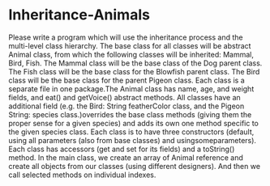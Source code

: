 # Inheritance-Animals
Please write a program which will use the inheritance process and the multi-level class hierarchy.
The base class for all classes will be abstract Animal class, from which the following classes will be inherited: Mammal, Bird, Fish.
The Mammal class will be the base class of the Dog parent class.
The Fish class will be the base class for the Blowfish parent class.
The Bird class will be the base class for the parent Pigeon class.
Each class is a separate file in one package.The Animal class has name, age, and weight fields, and eat() and getVoice() abstract methods.
All classes have an additional field (e.g. the Bird: String featherColor class, and the Pigeon String: species class.)overrides the base class methods (giving them the proper sense for a given species) and adds its own one method specific to the given species class.
Each class is to have three constructors (default, using all parameters (also from base classes) and usingsomeparameters).
Each class has accessors (get and set for its fields) and a toString() method.
In the main class, we create an array of Animal reference and create all objects from our classes (using different designers). And then we call selected methods on individual indexes.
